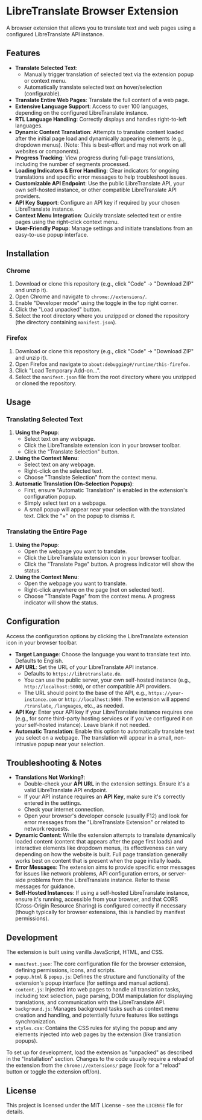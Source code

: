 # LibreTranslate Browser Extension

A browser extension that allows you to translate text and web pages using a configured LibreTranslate API instance.

## Features

-   **Translate Selected Text**:
    -   Manually trigger translation of selected text via the extension popup or context menu.
    -   Automatically translate selected text on hover/selection (configurable).
-   **Translate Entire Web Pages**: Translate the full content of a web page.
-   **Extensive Language Support**: Access to over 100 languages, depending on the configured LibreTranslate instance.
-   **RTL Language Handling**: Correctly displays and handles right-to-left languages.
-   **Dynamic Content Translation**: Attempts to translate content loaded after the initial page load and dynamically appearing elements (e.g., dropdown menus). (Note: This is best-effort and may not work on all websites or components).
-   **Progress Tracking**: View progress during full-page translations, including the number of segments processed.
-   **Loading Indicators & Error Handling**: Clear indicators for ongoing translations and specific error messages to help troubleshoot issues.
-   **Customizable API Endpoint**: Use the public LibreTranslate API, your own self-hosted instance, or other compatible LibreTranslate API providers.
-   **API Key Support**: Configure an API key if required by your chosen LibreTranslate instance.
-   **Context Menu Integration**: Quickly translate selected text or entire pages using the right-click context menu.
-   **User-Friendly Popup**: Manage settings and initiate translations from an easy-to-use popup interface.

## Installation

### Chrome

1.  Download or clone this repository (e.g., click "Code" -> "Download ZIP" and unzip it).
2.  Open Chrome and navigate to `chrome://extensions/`.
3.  Enable "Developer mode" using the toggle in the top right corner.
4.  Click the "Load unpacked" button.
5.  Select the root directory where you unzipped or cloned the repository (the directory containing `manifest.json`).

### Firefox

1.  Download or clone this repository (e.g., click "Code" -> "Download ZIP" and unzip it).
2.  Open Firefox and navigate to `about:debugging#/runtime/this-firefox`.
3.  Click "Load Temporary Add-on...".
4.  Select the `manifest.json` file from the root directory where you unzipped or cloned the repository.

## Usage

### Translating Selected Text

1.  **Using the Popup**:
    -   Select text on any webpage.
    -   Click the LibreTranslate extension icon in your browser toolbar.
    -   Click the "Translate Selection" button.
2.  **Using the Context Menu**:
    -   Select text on any webpage.
    -   Right-click on the selected text.
    -   Choose "Translate Selection" from the context menu.
3.  **Automatic Translation (On-Selection Popups)**:
    -   First, ensure "Automatic Translation" is enabled in the extension's configuration popup.
    -   Simply select text on a webpage.
    -   A small popup will appear near your selection with the translated text. Click the "×" on the popup to dismiss it.

### Translating the Entire Page

1.  **Using the Popup**:
    -   Open the webpage you want to translate.
    -   Click the LibreTranslate extension icon in your browser toolbar.
    -   Click the "Translate Page" button. A progress indicator will show the status.
2.  **Using the Context Menu**:
    -   Open the webpage you want to translate.
    -   Right-click anywhere on the page (not on selected text).
    -   Choose "Translate Page" from the context menu. A progress indicator will show the status.

## Configuration

Access the configuration options by clicking the LibreTranslate extension icon in your browser toolbar.

-   **Target Language**: Choose the language you want to translate text into. Defaults to English.
-   **API URL**: Set the URL of your LibreTranslate API instance.
    -   Defaults to `https://libretranslate.de`.
    -   You can use the public server, your own self-hosted instance (e.g., `http://localhost:5000`), or other compatible API providers.
    -   The URL should point to the base of the API, e.g., `https://your-instance.com` or `http://localhost:5000`. The extension will append `/translate`, `/languages`, etc., as needed.
-   **API Key**: Enter your API key if your LibreTranslate instance requires one (e.g., for some third-party hosting services or if you've configured it on your self-hosted instance). Leave blank if not needed.
-   **Automatic Translation**: Enable this option to automatically translate text you select on a webpage. The translation will appear in a small, non-intrusive popup near your selection.

## Troubleshooting & Notes

-   **Translations Not Working?**:
    -   Double-check your **API URL** in the extension settings. Ensure it's a valid LibreTranslate API endpoint.
    -   If your API instance requires an **API Key**, make sure it's correctly entered in the settings.
    -   Check your internet connection.
    -   Open your browser's developer console (usually F12) and look for error messages from the "LibreTranslate Extension" or related to network requests.
-   **Dynamic Content**: While the extension attempts to translate dynamically loaded content (content that appears after the page first loads) and interactive elements like dropdown menus, its effectiveness can vary depending on how the website is built. Full page translation generally works best on content that is present when the page initially loads.
-   **Error Messages**: The extension aims to provide specific error messages for issues like network problems, API configuration errors, or server-side problems from the LibreTranslate instance. Refer to these messages for guidance.
-   **Self-Hosted Instances**: If using a self-hosted LibreTranslate instance, ensure it's running, accessible from your browser, and that CORS (Cross-Origin Resource Sharing) is configured correctly if necessary (though typically for browser extensions, this is handled by manifest permissions).

## Development

The extension is built using vanilla JavaScript, HTML, and CSS.

-   `manifest.json`: The core configuration file for the browser extension, defining permissions, icons, and scripts.
-   `popup.html` & `popup.js`: Defines the structure and functionality of the extension's popup interface (for settings and manual actions).
-   `content.js`: Injected into web pages to handle all translation tasks, including text selection, page parsing, DOM manipulation for displaying translations, and communication with the LibreTranslate API.
-   `background.js`: Manages background tasks such as context menu creation and handling, and potentially future features like settings synchronization.
-   `styles.css`: Contains the CSS rules for styling the popup and any elements injected into web pages by the extension (like translation popups).

To set up for development, load the extension as "unpacked" as described in the "Installation" section. Changes to the code usually require a reload of the extension from the `chrome://extensions/` page (look for a "reload" button or toggle the extension off/on).

## License

This project is licensed under the MIT License - see the `LICENSE` file for details.